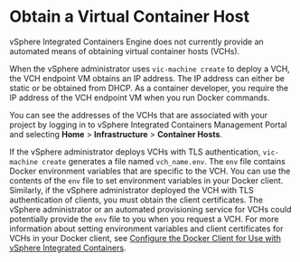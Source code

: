 # Obtain a Virtual Container Host #

vSphere Integrated Containers Engine does not currently provide an automated means of obtaining virtual container hosts (VCHs).

When the vSphere administrator uses `vic-machine create` to deploy a VCH, the VCH endpoint VM obtains an IP address. The IP address can either be static or be obtained from DHCP. As a container developer, you require the IP address of the VCH endpoint VM when you run Docker commands. 

You can see the addresses of the VCHs that are associated with your project by logging in to vSphere Integrated Containers Management Portal and selecting **Home** > **Infrastructure** > **Container Hosts**.

If the vSphere administrator deploys VCHs with TLS authentication, `vic-machine create` generates a file named `vch_name.env`. The `env` file contains Docker environment variables that are specific to the VCH. You can use the contents of the `env` file to set environment variables in your Docker client. Similarly, if the vSphere administrator deployed the VCH with TLS authentication of clients, you must obtain the client certificates. The vSphere administrator or an automated provisioning service for VCHs could potentially provide the `env` file to you when you request a VCH. For more information about setting environment variables and client certificates for VCHs in your Docker client, see [Configure the Docker Client for Use with vSphere Integrated Containers](configure_docker_client.html). 